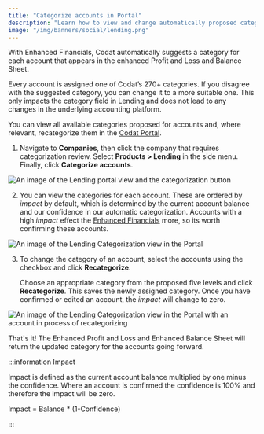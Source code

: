 ```yaml
---
title: "Categorize accounts in Portal"
description: "Learn how to view and change automatically proposed categories for enhanced balance sheet and profit and loss statements"
image: "/img/banners/social/lending.png"
---
```


With Enhanced Financials, Codat automatically suggests a category for each account that appears in the enhanced Profit and Loss and Balance Sheet. 

Every account is assigned one of Codat’s 270+ categories.  If you disagree with the suggested category, you can change it to a more suitable one. This only impacts the category field in Lending and does not lead to any changes in the underlying accounting platform.

You can view all available categories proposed for accounts and, where relevant, recategorize them in the <a href="https://app.codat.io/" target="_blank">Codat Portal</a>. 

1. Navigate to **Companies**, then click the company that requires categorization review. Select **Products > Lending** in the side menu. Finally, click **Categorize accounts**. 

![An image of the Lending portal view and the categorization button](/img/lending/acct-categorization-v3-1.png)

2. You can view the categories for each account.  These are ordered by _impact_ by default, which is determined by the current account balance and our confidence in our automatic categorization.  Accounts with a high _impact_ effect the [Enhanced Financials](/lending/enhanced-financials/overview) more, so its worth confirming these accounts.

![An image of the Lending Categorization view in the Portal](/img/lending/acct-categorization-v3-2.png)

3. To change the category of an account, select the accounts using the checkbox and click **Recategorize**. 

   Choose an appropriate category from the proposed five levels and click **Recategorize**.  This saves the newly assigned category.  Once you have confirmed or edited an account, the _impact_ will change to zero.


![An image of the Lending Categorization view in the Portal with an account in process of recategorizing](/img/lending/acct-categorization-v3-3.png)

That's it! The Enhanced Profit and Loss and Enhanced Balance Sheet will return the updated category for the accounts going forward.

:::information Impact

Impact is defined as the current account balance multiplied by one minus the confidence.  Where an account is confirmed the confidence is 100% and therefore the impact will be zero.

Impact = Balance * (1-Confidence)

:::
